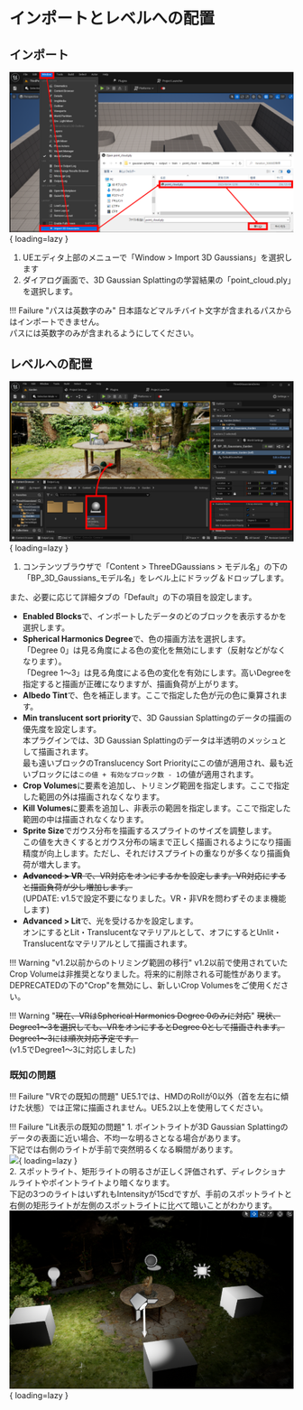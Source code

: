 # インポートとレベルへの配置

## インポート

![](images/how-to-import.png){ loading=lazy }  

1. UEエディタ上部のメニューで「Window > Import 3D Gaussians」を選択します
2. ダイアログ画面で、3D Gaussian Splattingの学習結果の「point_cloud.ply」を選択します。

!!! Failure "パスは英数字のみ"
	日本語などマルチバイト文字が含まれるパスからはインポートできません。  
	パスには英数字のみが含まれるようにしてください。

## レベルへの配置

![](images/how-to-place.png){ loading=lazy }  

1. コンテンツブラウザで「Content > ThreeDGaussians > モデル名」の下の「BP_3D_Gaussians_モデル名」をレベル上にドラッグ＆ドロップします。

また、必要に応じて詳細タブの「Default」の下の項目を設定します。

- **Enabled Blocks**で、インポートしたデータのどのブロックを表示するかを選択します。
- **Spherical Harmonics Degree**で、色の描画方法を選択します。  
	「Degree 0」は見る角度による色の変化を無効にします（反射などがなくなります）。  
	「Degree 1～3」は見る角度による色の変化を有効にします。高いDegreeを指定すると描画が正確になりますが、描画負荷が上がります。
- **Albedo Tint**で、色を補正します。ここで指定した色が元の色に乗算されます。  
- **Min translucent sort priority**で、3D Gaussian Splattingのデータの描画の優先度を設定します。  
	本プラグインでは、3D Gaussian Splattingのデータは半透明のメッシュとして描画されます。  
	最も遠いブロックのTranslucency Sort Priorityにこの値が適用され、最も近いブロックには`この値 + 有効なブロック数 - 1`の値が適用されます。
- **Crop Volumes**に要素を追加し、トリミング範囲を指定します。ここで指定した範囲の外は描画されなくなります。  
- **Kill Volumes**に要素を追加し、非表示の範囲を指定します。ここで指定した範囲の中は描画されなくなります。  
- **Sprite Size**でガウス分布を描画するスプライトのサイズを調整します。  
	この値を大きくするとガウス分布の端まで正しく描画されるようになり描画精度が向上します。ただし、それだけスプライトの重なりが多くなり描画負荷が増大します。  
- ~~**Advanced > VR** で、VR対応をオンにするかを設定します。VR対応にすると描画負荷が少し増加します。~~  
	(UPDATE: v1.5で設定不要になりました。VR・非VRを問わずそのまま機能します)
- **Advanced > Lit**で、光を受けるかを設定します。  
	オンにするとLit・Translucentなマテリアルとして、オフにするとUnlit・Translucentなマテリアルとして描画されます。  

!!! Warning "v1.2以前からのトリミング範囲の移行"
	v1.2以前で使用されていたCrop Volumeは非推奨となりました。将来的に削除される可能性があります。  
	DEPRECATEDの下の"Crop"を無効にし、新しいCrop Volumesをご使用ください。

!!! Warning "~~現在、VRはSpherical Harmonics Degree 0のみに対応~~"
	~~現状、Degree1～3を選択しても、VRをオンにするとDegree 0として描画されます。Degree1～3には順次対応予定です。~~  
	(v1.5でDegree1～3に対応しました)

### 既知の問題

!!! Failure "VRでの既知の問題"
	UE5.1では、HMDのRollが0以外（首を左右に傾けた状態）では正常に描画されません。UE5.2以上を使用してください。

!!! Failure "Lit表示の既知の問題"
	1. ポイントライトが3D Gaussian Splattingのデータの表面に近い場合、不均一な明るさとなる場合があります。  
		下記では右側のライトが手前で突然明るくなる瞬間があります。  
		![](images/how-to-lit-point-light.gif){ loading=lazy }  
	2. スポットライト、矩形ライトの明るさが正しく評価されず、ディレクショナルライトやポイントライトより暗くなります。  
		下記の3つのライトはいずれもIntensityが15cdですが、手前のスポットライトと右側の矩形ライトが左側のスポットライトに比べて暗いことがわかります。  
		![](images/how-to-lit-rect-spot.png){ loading=lazy }  